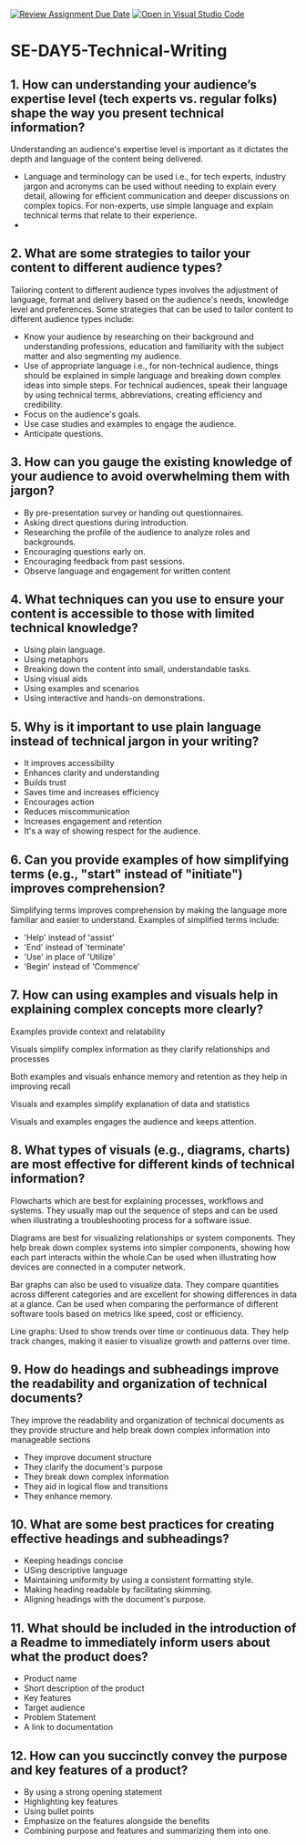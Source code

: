 [![Review Assignment Due Date](https://classroom.github.com/assets/deadline-readme-button-22041afd0340ce965d47ae6ef1cefeee28c7c493a6346c4f15d667ab976d596c.svg)](https://classroom.github.com/a/zsAR-pyY)
[![Open in Visual Studio Code](https://classroom.github.com/assets/open-in-vscode-2e0aaae1b6195c2367325f4f02e2d04e9abb55f0b24a779b69b11b9e10269abc.svg)](https://classroom.github.com/online_ide?assignment_repo_id=16207202&assignment_repo_type=AssignmentRepo)
# SE-DAY5-Technical-Writing
## 1. How can understanding your audience’s expertise level (tech experts vs. regular folks) shape the way you present technical information?
Understanding an audience's expertise level is important as it dictates the depth and language of the content being delivered.
- Language and terminology can be used i.e., for tech experts, industry jargon and acronyms can be used without needing to explain every detail, allowing for efficient communication and deeper discussions on complex topics. For non-experts, use simple language and explain technical terms that relate to their experience.
- 

## 2. What are some strategies to tailor your content to different audience types?
Tailoring content to different audience types involves the adjustment of language, format and delivery based on the audience's needs, knowledge level and preferences.
Some strategies that can be used to tailor content to different audience types include:
- Know your audience by researching on their background and understanding professions, education and familiarity with the subject matter and also segmenting my audience.
- Use of appropriate language i.e., for non-technical audience, things should be explained in simple language and breaking down complex ideas into simple steps. For technical audiences, speak their language by using technical terms, abbreviations, creating efficiency and credibility.
- Focus on the audience's goals.
- Use case studies and examples to engage the audience.
- Anticipate questions.

## 3. How can you gauge the existing knowledge of your audience to avoid overwhelming them with jargon?
- By pre-presentation survey or handing out questionnaires.
- Asking direct questions during introduction.
- Researching the profile of the audience to analyze roles and backgrounds.
- Encouraging questions early on.
- Encouraging feedback from past sessions.
- Observe language and engagement for written content


## 4. What techniques can you use to ensure your content is accessible to those with limited technical knowledge?
- Using plain language.
- Using metaphors
- Breaking down the content into small, understandable tasks.
- Using visual aids
- Using examples and scenarios
- Using interactive and hands-on demonstrations.

## 5. Why is it important to use plain language instead of technical jargon in your writing?
- It improves accessibility 
- Enhances clarity and understanding
- Builds trust
- Saves time and increases efficiency
- Encourages action
- Reduces miscommunication
- Increases engagement and retention
- It's a way of showing respect for the audience.
## 6. Can you provide examples of how simplifying terms (e.g., "start" instead of "initiate") improves comprehension?
  
  Simplifying terms improves comprehension by making the language more familiar and easier to understand.
  Examples of simplified terms include:
  - 'Help' instead of 'assist'
  - 'End' instead of 'terminate'
  - 'Use' in place of 'Utilize'
  - 'Begin' instead of 'Commence'

## 7. How can using examples and visuals help in explaining complex concepts more clearly?
Examples provide context and relatability

Visuals simplify complex information as they clarify relationships and processes

Both examples and visuals enhance memory and retention as they help in improving recall

Visuals and examples simplify explanation of data and statistics

Visuals and examples engages the audience and keeps attention.

## 8. What types of visuals (e.g., diagrams, charts) are most effective for different kinds of technical information?

Flowcharts which are best for explaining processes, workflows and systems. They usually map out the sequence of steps and can be used when illustrating a troubleshooting process for a software issue.

Diagrams are best for visualizing relationships or system components. They help break down complex systems into simpler components, showing how each part interacts within the whole.Can be used when illustrating how devices are connected in a computer network.

Bar graphs can also be used to visualize data. They compare quantities across different categories and are excellent for showing differences in data at a glance. Can be used when comparing the performance of different software tools based on metrics like speed, cost or efficiency.

Line graphs: Used to show trends over time or continuous data. They help track changes, making it easier to visualize growth and patterns over time.
## 9. How do headings and subheadings improve the readability and organization of technical documents?

They improve the readability and organization of technical documents as they provide structure and help break down complex information into manageable sections
- They improve document structure
- They clarify the document's purpose
- They break down complex information
- They aid in logical flow and transitions
- They enhance memory.
## 10. What are some best practices for creating effective headings and subheadings?

- Keeping headings concise
- USing descriptive language
- Maintaining uniformity by using a consistent formatting style.
- Making heading readable by facilitating skimming.
- Aligning headings with the document's purpose.
## 11. What should be included in the introduction of a Readme to immediately inform users about what the product does?
- Product name
- Short description of the product
- Key features
- Target audience
- Problem Statement
- A link to documentation
## 12. How can you succinctly convey the purpose and key features of a product?
- By using a strong opening statement
- Highlighting key features
- Using bullet points
- Emphasize on the features alongside the benefits
- Combining purpose and features and summarizing them into one.
